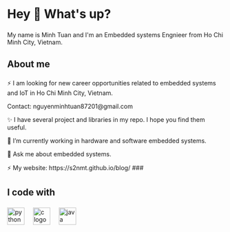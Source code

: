 <h1 align="left">Hey 👋 What's up?</h1>

###

<p align="left">My name is Minh Tuan and I'm an Embedded systems Engnieer from Ho Chi Minh City, Vietnam.</p>

###

<h2 align="left">About me</h2>

###
<p align="left">⚡ I am looking for new career opportunities related to embedded systems and IoT in Ho Chi Minh City, Vietnam.</p>
<p align="left">Contact: nguyenminhtuan87201@gmail.com </p>
<p align="left">✨ I have several project and libraries in my repo. I hope you find them useful.</p>
<p align="left">🌱 I’m currently working in hardware and software embedded systems.</p>
<p align="left">💬 Ask me about embedded systems. </p>
<p align="left">⚡ My website: https://s2nmt.github.io/blog/
###

<h2 align="left">I code with</h2>

###

<div align="left">
  <img src="https://cdn.jsdelivr.net/gh/devicons/devicon/icons/python/python-original.svg" height="40" alt="python logo"  />
  <img width="12" />
  <img src="https://cdn.jsdelivr.net/gh/devicons/devicon/icons/c/c-original.svg" height="40" alt="c logo"  />
  <img width="12" />
  <img src="https://cdn.jsdelivr.net/gh/devicons/devicon/icons/java/java-original.svg" height="40" alt="java logo"  />
</div>

###

<!--
**s2nmt/s2nmt** is a ✨ _special_ ✨ repository because its `README.md` (this file) appears on your GitHub profile.

Here are some ideas to get you started:

- 🔭 I’m currently working on ...
- 🌱 I’m currently learning ...
- 👯 I’m looking to collaborate on ...
- 🤔 I’m looking for help with ...
- 💬 Ask me about ...
- 📫 How to reach me: ...
- 😄 Pronouns: ...
- ⚡ Fun fact: ...
-->
